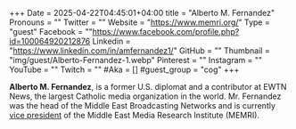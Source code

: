 +++
Date = 2025-04-22T04:45:01+04:00
title = "Alberto M. Fernandez"
Pronouns = ""
Twitter = ""
Website = "https://www.memri.org/"
Type = "guest"
Facebook = ""https://www.facebook.com/profile.php?id=100064920212876
Linkedin = "https://www.linkedin.com/in/amfernandez1/"
GitHub = ""
Thumbnail = "img/guest/Alberto-Fernandez-1.webp"
Pinterest = ""
Instagram = ""
YouTube = ""
Twitch = ""
#Aka = []
#guest_group = "cog"
+++

__Alberto M. Fernandez__, is a former U.S. diplomat and a contributor at EWTN News, the largest  Catholic media organization in the world. Mr. Fernandez was the head of the Middle East Broadcasting Networks and is currently [vice president](https://www.memri.org/reports/memri-welcomes-return-vice-president-amb-alberto-m-fernandez) of the Middle East Media Research Institute (MEMRI).
